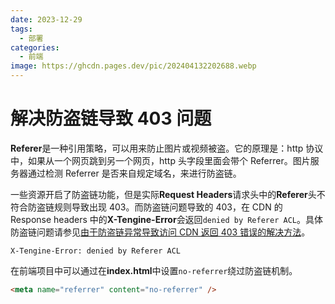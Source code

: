 ```yaml
---
date: 2023-12-29
tags:
  - 部署
categories:
  - 前端
image: https://ghcdn.pages.dev/pic/202404132202688.webp
---
```


# 解决防盗链导致 403 问题

**Referer**是一种引用策略，可以用来防止图片或视频被盗。它的原理是：http 协议中，如果从一个网页跳到另一个网页，http 头字段里面会带个 Referrer。图片服务器通过检测 Referrer 是否来自规定域名，来进行防盗链。

一些资源开启了防盗链功能，但是实际**Request Headers**请求头中的**Referer**头不符合防盗链规则导致出现 403。而防盗链问题导致的 403，在 CDN 的 Response headers 中的**X-Tengine-Error**会返回`denied by Referer ACL`。具体防盗链问题请参见[由于防盗链异常导致访问 CDN 返回 403 错误的解决方法](https://help.aliyun.com/zh/cdn/solution-to-403-error-return-of-access-alibaba-cloud-content-delivery-network-due-to-anti-leech-anomaly)。

```
X-Tengine-Error: denied by Referer ACL
```

在前端项目中可以通过在**index.html**中设置`no-referrer`绕过防盗链机制。

```html
<meta name="referrer" content="no-referrer" />
```
